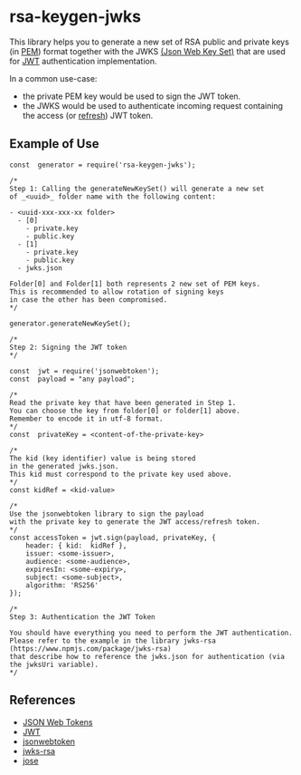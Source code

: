 # rsa-keygen-jwks

This library helps you to generate a new set of RSA public and private keys (in [PEM](https://knowledge.digicert.com/quovadis/ssl-certificates/ssl-general-topics/what-is-pem-format.html)) format together with the JWKS [(Json Web Key Set)](https://auth0.com/docs/secure/tokens/json-web-tokens/json-web-key-sets#:~:text=The%20JSON%20Web%20Key%20Set,using%20the%20RS256%20signing%20algorithm.) that are used for [JWT](https://jwt.io/) authentication implementation.

In a common use-case:

- the private PEM key would be used to sign the JWT token.
- the JWKS would be used to authenticate incoming request containing the access (or [refresh](https://auth0.com/blog/refresh-tokens-what-are-they-and-when-to-use-them/)) JWT token.

## Example of Use

```JS
const  generator = require('rsa-keygen-jwks');

/*
Step 1: Calling the generateNewKeySet() will generate a new set
of _<uuid>_ folder name with the following content:

- <uuid-xxx-xxx-xx folder>
  - [0]
    - private.key
    - public.key
  - [1]
    - private.key
    - public.key
  - jwks.json

Folder[0] and Folder[1] both represents 2 new set of PEM keys.
This is recommended to allow rotation of signing keys
in case the other has been compromised.
*/

generator.generateNewKeySet();

/*
Step 2: Signing the JWT token
*/

const  jwt = require('jsonwebtoken');
const  payload = "any payload";

/*
Read the private key that have been generated in Step 1.
You can choose the key from folder[0] or folder[1] above.
Remember to encode it in utf-8 format.
*/
const  privateKey = <content-of-the-private-key>

/*
The kid (key identifier) value is being stored
in the generated jwks.json.
This kid must correspond to the private key used above.
*/
const kidRef = <kid-value>

/*
Use the jsonwebtoken library to sign the payload
with the private key to generate the JWT access/refresh token.
*/
const accessToken = jwt.sign(payload, privateKey, {
	header: { kid:  kidRef },
	issuer: <some-issuer>,
	audience: <some-audience>,
	expiresIn: <some-expiry>,
	subject: <some-subject>,
	algorithm: 'RS256'
});

/*
Step 3: Authentication the JWT Token

You should have everything you need to perform the JWT authentication.
Please refer to the example in the library jwks-rsa (https://www.npmjs.com/package/jwks-rsa)
that describe how to reference the jwks.json for authentication (via the jwksUri variable).
*/

```

## References

- [JSON Web Tokens](https://auth0.com/docs/secure/tokens/json-web-tokens)
- [JWT](https://jwt.io/)
- [jsonwebtoken](https://www.npmjs.com/package/jsonwebtoken)
- [jwks-rsa](https://www.npmjs.com/package/jwks-rsa)
- [jose](https://www.npmjs.com/package/jose)
